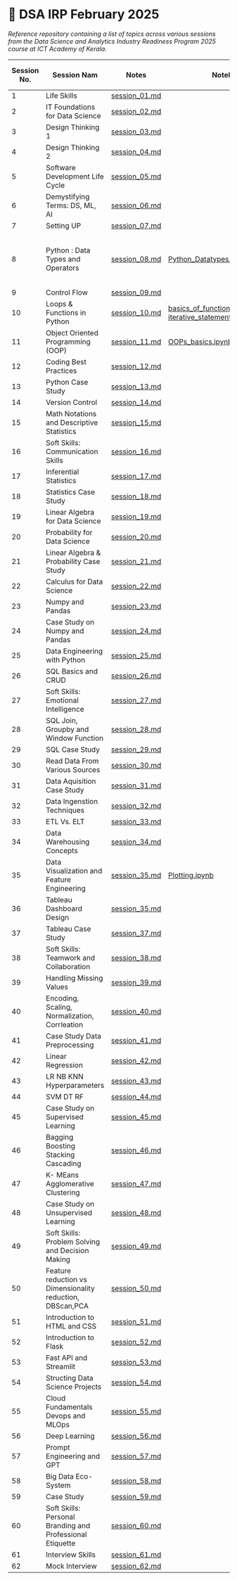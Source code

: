 # 📘 DSA IRP February 2025

_Reference repository containing a list of topics across various sessions from the Data Science and Analytics Industry Readiness Program 2025 course at ICT Academy of Kerala._

| Session No. | Session Nam  | Notes |Notebook | Open in Colab |
|-------------|-----------------------------------------------------|------------------------------------------|--------------------------------------------------------------------------|----------------------------------------------------------------------------------------------------------------------------------|
| 1 | Life Skills | [session_01.md](notes/session_01.md) | | |    
| 2 | IT Foundations for Data Science | [session_02.md](notes/session_02.md) | |  |
| 3 | Design Thinking 1 | [session_03.md](notes/session_03.md) | | |
| 4 | Design Thinking 2 | [session_04.md](notes/session_04.md) | | |
| 5 | Software Development Life Cycle | [session_05.md](notes/session_05.md) | | |               
| 6 | Demystifying Terms: DS, ML, AI  | [session_06.md](notes/session_06.md) | | |                                                                           
| 7 | Setting UP | [session_07.md](notes/session_07.md) | | |               
| 8 | Python : Data Types and Operators | [session_08.md](notes/session_08.md) | [Python_Datatypes_Operators.ipynb](notebooks/Python_Datatypes_Operators.ipynb) | [Open in Colab](https://colab.research.google.com/github/cksajil/DSAIRPFeb25/blob/main/notebooks/Python_Datatypes_Operators.ipynb), [Open in Colab](https://colab.research.google.com/github/cksajil/DSAIRPFeb25/blob/main/notebooks/iterative_statements_functions.ipynb) | | |
| 9 | Control Flow | [session_09.md](notes/session_09.md) |  | |
| 10 | Loops & Functions in Python | [session_10.md](notes/session_08.md) | [basics_of_functions.ipynb](notebooks/basics_of_functions.ipynb), [iterative_statements_functions.ipynb](notebooks/iterative_statements_functions.ipynb) | [Open in Colab](https://colab.research.google.com/github/cksajil/DSAIRPFeb25/blob/main/notebooks/basics_of_functions.ipynb) |
| 11 | Object Oriented Programming (OOP) | [session_11.md](notes/session_11.md) | [OOPs_basics.ipynb](notebooks/OOPs_basics.ipynb) | [Open in Colab](https://colab.research.google.com/github/cksajil/DSAIRPFeb25/blob/main/notebooks/OOPs_basics.ipynb) |
| 12 | Coding Best Practices  | [session_12.md](notes/session_12.md) | | |
| 13 | Python Case Study | [session_13.md](notes/session_13.md) | | |
| 14 | Version Control | [session_14.md](notes/session_14.md) | | |
| 15 | Math Notations and Descriptive Statistics  | [session_15.md](notes/session_15.md) | | |
| 16 | Soft Skills: Communication Skills | [session_16.md](notes/session_16.md)| | |
| 17 | Inferential Statistics | [session_17.md](notes/session_17.md) | |
| 18 | Statistics Case Study | [session_18.md](notes/session_18.md) | | |
| 19 | Linear Algebra for Data Science | [session_19.md](notes/session_19.md) | | |
| 20 | Probability for Data Science | [session_20.md](notes/session_20.md) | | |
| 21 | Linear Algebra & Probability Case Study | [session_21.md](notes/session_21.md)| | |   
| 22 | Calculus for Data Science | [session_22.md](notes/session_22.md) | | |
| 23 | Numpy and Pandas | [session_23.md](notes/session_23.md) | | |
| 24 | Case Study on Numpy and Pandas    | [session_24.md](notes/session_24.md) | | | 
| 25 | Data Engineering with Python      | [session_25.md](notes/session_25.md) | | |
| 26 | SQL Basics and CRUD               | [session_26.md](notes/session_26.md) | | |
| 27 | Soft Skills: Emotional Intelligence | [session_27.md](notes/session_27.md) | | |
| 28 | SQL Join, Groupby and Window Function | [session_28.md](notes/session_28.md) | | |
| 29 | SQL Case Study | [session_29.md](notes/session_29.md) | | |
| 30 | Read Data From Various Sources| [session_30.md](notes/session_30.md)        |                   |
| 31 | Data Aquisition Case Study        | [session_31.md](notes/session_31.md)        |    
| 32 | Data Ingenstion Techniques        | [session_32.md](notes/session_32.md)        |   
| 33 | ETL Vs. ELT                       | [session_33.md](notes/session_33.md)        |   
| 34 | Data Warehousing Concepts         | [session_34.md](notes/session_34.md)        |   
| 35 | Data Visualization and Feature Engineering | [session_35.md](notes/session_35.md)        | [Plotting.ipynb](notebooks/Plotting.ipynb) | [Open in Colab](https://colab.research.google.com/github/cksajil/DSAIRPFeb25/blob/main/notebooks/Plotting.ipynb) |
| 36 | Tableau Dashboard Design          | [session_35.md](notes/session_36.md)        |  
| 37 | Tableau Case Study                | [session_37.md](notes/session_37.md)        |      
| 38 | Soft Skills: Teamwork and Collaboration | [session_38.md](notes/session_38.md) | | |
| 39 | Handling Missing Values | [session_39.md](notes/session_39.md) | | |
| 40 | Encoding, Scaling, Normalization, Corrleation  | [session_40.md](notes/session_40.md) | | |
| 41 | Case Study Data Preprocessing | [session_41.md](notes/session_41.md) | | |
| 42 | Linear Regression | [session_42.md](notes/session_42.md) | | |
| 43 | LR NB KNN Hyperparameters | [session_43.md](notes/session_43.md) | | |
| 44 | SVM DT RF | [session_44.md](notes/session_44.md) | | | 
| 45 | Case Study on Supervised Learning | [session_45.md](notes/session_45.md) | | | 
| 46 | Bagging Boosting Stacking Cascading | [session_46.md](notes/session_46.md) | | | 
| 47 | K- MEans Agglomerative Clustering | [session_47.md](notes/session_47.md) | | |
| 48 | Case Study on Unsupervised Learning | [session_48.md](notes/session_48.md) | | |  
| 49 | Soft Skills: Problem Solving and Decision Making | [session_49.md](notes/session_49.md )| | |
| 50 | Feature reduction vs Dimensionality reduction, DBScan,PCA | [session_50.md](notes/session_50.md) | | |
| 51 | Introduction to HTML and CSS | [session_51.md](notes/session_51.md) | | |
| 52 | Introduction to Flask | [session_52.md](notes/session_52.md) | | |
| 53 | Fast API and Streamlit | [session_53.md](notes/session_53.md) | | |
| 54 | Structing Data Science Projects | [session_54.md](notes/session_54.md) | | |
| 55 | Cloud Fundamentals Devops and MLOps | [session_55.md](notes/session_55.md) | | |
| 56 | Deep Learning | [session_56.md](notes/session_56.md) | | |
| 57 | Prompt Engineering and GPT | [session_57.md](notes/session_57.md) | | |
| 58 | Big Data Eco-System | [session_58.md](notes/session_58.md) | | |
| 59 | Case Study | [session_59.md](notes/session_59.md) | | |
| 60 | Soft Skills: Personal Branding and Professional Etiquette | [session_60.md](notes/session_60.md) | | |
| 61 | Interview Skills | [session_61.md](notes/session_61.md)| | |
| 62 | Mock Interview | [session_62.md](notes/session_62.md) | | |